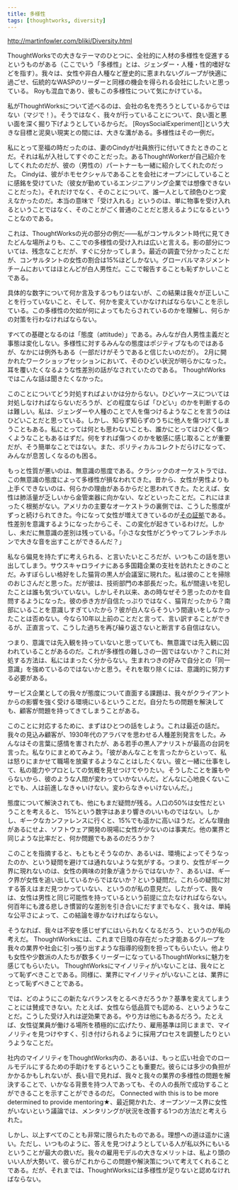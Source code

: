 ```yaml
---
title: 多様性
tags: [thoughtworks, diversity]
---
```


http://martinfowler.com/bliki/Diversity.html



ThoughtWorksでの大きなテーマのひとつに、全社的に人材の多様性を促進するというものがある（ここでいう「多様性」とは、ジェンダー・人種・性的嗜好などを指す）。我々は、女性や非白人種など歴史的に恵まれないグループが快適に過ごせ、伝統的なWASPのリーダーと同様の機会を得られる会社にしたいと思っている。 Royも混血であり、彼もこの多様性について気にかけている。

私がThoughtWorksについて述べるのは、会社の名を売ろうとしているからではない（マジで！）。そうではなく、我々が行っていることについて、良い面と悪い面を深く掘り下げようとしているからだ。 [RoysSocialExperiment]]という大きな目標と泥臭い現実との間には、大きな溝がある。多様性はその一例だ。

私にとって至福の時だったのは、妻のCindyが社員旅行に付いてきたときのことだ。それは私が入社してすぐのことだった。あるThoughtWorkerが自己紹介をしてくれたのだが、彼の（男性の）パートナーも一緒に紹介してくれたのだった。 Cindyは、彼がホモセクシャルであることを会社にオープンにしていることに感銘を受けていた（彼女が勤めているエンジニアリング企業では想像できないことだった）。それだけでなく、そのことについて、誰一人として顔色ひとつ変えなかったのだ。本当の意味で「受け入れる」というのは、単に物事を受け入れるということではなく、そのことがごく普通のことだと思えるようになるということなのである。

これは、ThoughtWorksの光の部分の例だ——私がコンサルタント時代に見てきたどんな場所よりも、ここでの多様性の受け入れは広いと言える。影の部分については、残念なことだが、すぐに分かってしまう。最近の調査で分かったことだが、コンサルタントの女性の割合は15%ほどしかない。グローバルマネジメントチームにおいてはほとんどが白人男性だ。ここで報告することも恥ずかしいことである。

具体的な数字について何か言及するつもりはないが、この結果は我々が正しいことを行っていないこと、そして、何かを変えていかなければならないことを示している。この多様性の欠如が何によってもたらされているのかを理解し、何らかの対策を行わなければならない。

すべての基礎となるのは「態度（attitude）」である。みんなが白人男性主義だと事態は変化しない。多様性に対するみんなの態度はポジティブなものではあるが、なかには例外もある（一部だけがそうであると信じたいのだが）。 2月に開かれたワークショップセッションにおいて、そのひどい状況が明らかになった。耳を覆いたくなるような性差別の話がなされていたのである。 ThoughtWorksではこんな話は聞きたくなかった。

このことについてどう対処すればよいかは分からない。ひどいケースについては対処しなければならないだろうが、どの程度ならば「ひどい」のかを判断するのは難しい。私は、ジェンダーや人種のことで人を傷つけるようなことを言うのはひどいことだと思っている。しかし、知らず知らずのうちに他人を傷つけてしまうこともある。私にとっては何とも思わないことも、誰かにとってはひどく傷つくようなこともあるはずだ。何をすれば傷つくのかを敏感に感じ取ることが重要だが、そう簡単なことではない。また、ポリティカルコレクトだらけになって、みんなが息苦しくなるのも困る。

もっと性質が悪いのは、無意識の態度である。クラシックのオーケストラでは、この無意識の態度によって多様性が損なわれてきた。昔から、女性が男性よりも上手くできないのは、何らかの理由があるからだと思われてきた。たとえば、女性は肺活量が乏しいから金管楽器に向かない、などといったことだ。これにはまったく根拠がない。アメリカの主要なオーケストラの裏側では、こうした態度がずっと続けられてきた。今になって女性が増えてきているのが[その証拠](http://www.princeton.edu/pr/pwb/01/0212/7b.shtml)である。性差別を意識するようになったからこそ、この変化が起きているわけだ。しかし、未だに無意識の差別は残っている。「小さな女性がどうやってフレンチホルンで大きな音を出すことができるんだ？」

私なら偏見を持たずに考えられる、と言いたいところだが、いつもこの話を思い出してしまう。サウスキャロライナにある多国籍企業の支社を訪れたときのことだ。みすぼらしい格好をした猫背の黒人が会議室に現れた。私は彼のことを掃除のおじさんだと思った。だが彼は、技術部門の本部長だった。私が間違いを犯したことは誰も気づいていない。しかしそれ以来、あの時なぜそう思ったのかを自問するようになった。彼の歩き方が自信たっぷりではなく、猫背だったから？南部にいることを意識しすぎていたから？彼が白人ならそういう間違いをしなかったことは否めない。今なら10年以上前のことだと言って、言い訳することができるが、正直言って、こうした過ちを再び繰り返さないと断言する自信はない。

つまり、意識では先入観を持っていないと思っていても、無意識では先入観に囚われていることがあるのだ。これが多様性の難しさの一因ではないか？これに対処する方法は、私にはまったく分からない。生まれつきの好みで自分との「同一意識」を強めているのではないかと思う。それを取り除くには、意識的に努力する必要がある。

サービス企業としての我々が態度について直面する課題は、我々がクライアントからの影響を強く受ける環境にいるということだ。自分たちの問題を解決しても、顧客が問題を持ってきてしまうことがある。

このことに対応するために、まずはひとつの話をしよう。これは最近の話だ。我々の見込み顧客が、1930年代のアラバマを思わせる人種差別発言をした。みんなはその言葉に感情を害されたが、ある若手の黒人アナリストが最高の台詞を言った。私なりにまとめてみよう。「彼があんなことを言ったからといって、私は怒りにまかせて職場を放棄するようなことはしたくない。彼と一緒に仕事をして、私の能力やプロとしての気概を見せつけてやりたい。そうしたことを誰もやらないから、彼のような人間が変わっていかないんだ。どんなに心地良くないことでも、人は前進しなきゃいけない。変わらなきゃいけないんだ。」

態度について解決されても、他にもまだ疑問が残る。人口の50%は女性だということを考えると、 15%という数字はあまり響きのいいものではない。しかし、ギークなカンファレンスに行くと、15%でも遥かに高いほうだ。どんな理由があるにせよ、ソフトウェア開発の現場に女性が少ないのは事実だ。他の業界と同じような比率だと、何か問題でもあるのだろうか？

このことを指摘すると、もともとそうなのか、あるいは、環境によってそうなったのか、という疑問を避けては通れないような気がする。つまり、女性がギーク界に現れないのは、女性の興味の対象が違うからではないか？、あるいは、ギーク界が女性を追い出しているからではないか？という疑問だ。これらの疑問に対する答えはまだ見つかっていない、というのが私の意見だ。したがって、我々は、女性は男性と同じ可能性を持っているという前提に立たなければならない。何百年にも渡る悲しき慣習的な差別を引き合いにだすまでもなく、我々は、単純な公平さによって、この結論を導かなければならない。

そうなれば、我々は不安を感じぜずにはいられなくなるだろう、というのが私の考えだ。 ThoughtWorksには、これまで日陰の存在だった才能あるグループを我々の業界や社会に引っ張り出すような指導的役割を担ってもらいたい。他よりも女性や少数派の人たちが数多くリーダーになっているThoughtWorksに魅力を感じてもらいたい。 ThoughtWorksにマイノリティがいないことは、我々にとって恥ずべきことである。同様に、業界にマイノリティがいないことは、業界にとって恥ずべきことである。

では、どのようにこの新たなバランスをとるべきだろうか？基準を変えてしまうことには賛成できない。たとえば、女性なら低品質でも認める、というようなことだ。こうした受け入れは逆効果である。やり方は他にもあるだろう。たとえば、女性従業員が働ける場所を積極的に広げたり、雇用基準は同じままで、マイノリティを見つけやすく、引き付けられるように採用プロセスを調整したりというようなことだ。

社内のマイノリティをThoughtWorks内の、あるいは、もっと広い社会でのロールモデルにするための手助けをするということも重要だ。彼らには多少の負担がかかるかもしれないが、長い目で見れば、我々と我々の業界の多様性の問題を解決することで、いかなる背景を持つ人であっても、その人の長所で成功することができることを示すことができるのだ。 Connected with this is to be more determined to provide mentoring★、最近開かれた、オープンソース界に女性がいないという議論では、メンタリングが状況を改善する1つの方法だと考えられた。

しかし、以上すべてのことも非常に限られたものである。理想への道は遥かに遠い。ただし、いつものように、答えを見つけようとしている人が私以外にもいるということが最大の救いだ。我々の雇用モデルの大きなメリットは、私より頭のいい人が大勢いて、彼らがこれからこの問題や解決策について考えてくれることである。だが、それまでは、ThoughtWorksには多様性が足りないと認めなければならない。

